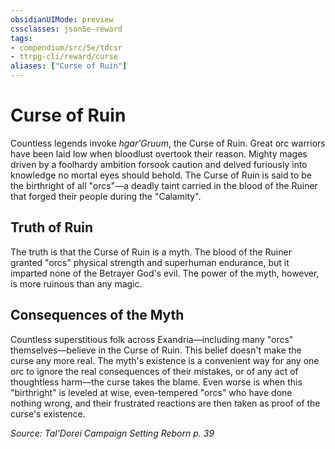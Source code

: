 ```yaml
---
obsidianUIMode: preview
cssclasses: json5e-reward
tags:
- compendium/src/5e/tdcsr
- ttrpg-cli/reward/curse
aliases: ["Curse of Ruin"]
---
```

# Curse of Ruin

Countless legends invoke *hgar'Gruum*, the Curse of Ruin. Great orc warriors have been laid low when bloodlust overtook their reason. Mighty mages driven by a foolhardy ambition forsook caution and delved furiously into knowledge no mortal eyes should behold. The Curse of Ruin is said to be the birthright of all "orcs"—a deadly taint carried in the blood of the Ruiner that forged their people during the "Calamity".

## Truth of Ruin

The truth is that the Curse of Ruin is a myth. The blood of the Ruiner granted "orcs" physical strength and superhuman endurance, but it imparted none of the Betrayer God's evil. The power of the myth, however, is more ruinous than any magic.

## Consequences of the Myth

Countless superstitious folk across Exandria—including many "orcs" themselves—believe in the Curse of Ruin. This belief doesn't make the curse any more real. The myth's existence is a convenient way for any one orc to ignore the real consequences of their mistakes, or of any act of thoughtless harm—the curse takes the blame. Even worse is when this "birthright" is leveled at wise, even-tempered "orcs" who have done nothing wrong, and their frustrated reactions are then taken as proof of the curse's existence.

*Source: Tal'Dorei Campaign Setting Reborn p. 39*